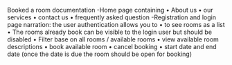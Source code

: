 Booked a room documentation
-Home page containing
    • About us
    • our services
    • contact us
    • frequently asked question
-Registration and login page
narration: the user authentication allows you to 
    • to see rooms as a list
    • The rooms already book can be visible to the login user but should be disabled
    • Filter base on all rooms / available rooms
    • view available room descriptions
    • book available room
    • cancel booking
    • start date and end date (once the date is due the room should be open for booking)
